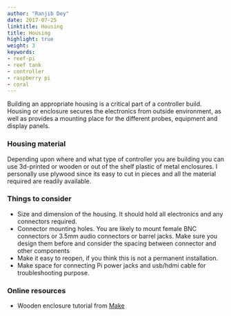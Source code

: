 ```yaml
---
author: "Ranjib Dey"
date: 2017-07-25
linktitle: Housing
title: Housing
highlight: true
weight: 3
keywords:
- reef-pi
- reef tank
- controller
- raspberry pi
- coral
---
```


Building an appropriate housing is a critical part of a controller build. Housing or enclosure secures the electronics from outside environment, as well as provides a mounting place for the different probes, equipment and display panels.

### Housing material

Depending upon where and what type of controller you are building you can use 3d-printed or wooden or out of the shelf plastic of metal enclosures. I personally use plywood since its easy to cut in pieces and all the material required are readily available.

### Things to consider

- Size and dimension of the housing. It should hold all electronics and any connectors required.
- Connector mounting holes. You are likely to mount female BNC connectors or 3.5mm audio connectors or barrel jacks. Make sure you design them before and consider the spacing between connector and other components
- Make it easy to reopen, if you think this is not a permanent installation.
- Make space for connecting Pi power jacks and usb/hdmi cable for troubleshooting purpose.

### Online resources

- Wooden enclosure tutorial from [Make](https://www.youtube.com/watch?v=-vgvXat6GBU)

